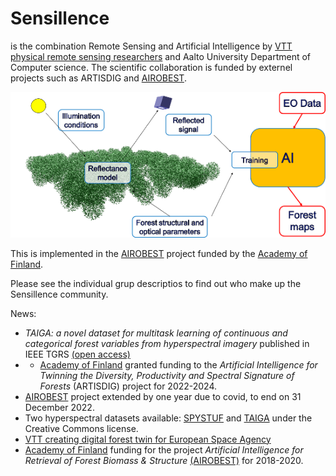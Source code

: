 # Sensillence

is the combination Remote Sensing and Artificial Intelligence by [VTT physical remote sensing researchers](./VTT) and Aalto University Department of Computer science. The scientific collaboration is funded by externel projects such as ARTISDIG and [AIROBEST](https://sensillence.github.io/AIROBEST).

<p align="center">
  <img src="./AIROBEST/AIROBEST_flow_scaled.png" />
</p>

This is implemented in the [AIROBEST](https://sensillence.github.io/AIROBEST) project funded by the [Academy of Finland](https://www.aka.fi).

Please see the individual grup descriptios to find out who make up the Sensillence community.

News:

* <i>TAIGA: a novel dataset for multitask learning of continuous and categorical forest variables from hyperspectral imagery</i> published in IEEE TGRS [(open access)](https://ieeexplore.ieee.org/document/9673792)
* * [Academy of Finland](https://www.aka.fi) granted funding to the <i>Artificial Intelligence for Twinning the Diversity, Productivity and Spectral Signature of Forests</i> (ARTISDIG) project for 2022-2024. 
* [AIROBEST](https://sensillence.github.io/AIROBEST) project extended by one year due to covid, to end on 31 December 2022.
* Two hyperspectral datasets available: [SPYSTUF](https://ieee-dataport.org/open-access/spystuf-hyperspectral-data) and [TAIGA](https://etsin.fairdata.fi/dataset/9d0e89aa-f81f-458d-a657-3f02edf9e61b) under the Creative Commons license.
* [VTT creating digital forest twin for European Space Agency](https://www.goodnewsfinland.com/vtt-creating-digital-forest-twin-for-european-space-agency/)
* [Academy of Finland](https://www.aka.fi) funding for the project <i>Artificial Intelligence for Retrieval of Forest Biomass & Structure</i> [(AIROBEST)](https://sensillence.github.io/AIROBEST) for 2018-2020.
